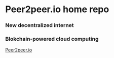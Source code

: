 # Peer2peer.io home repo
### New decentralized internet
### Blokchain-powered cloud computing

[Peer2peer.io](peer2peer.io)

